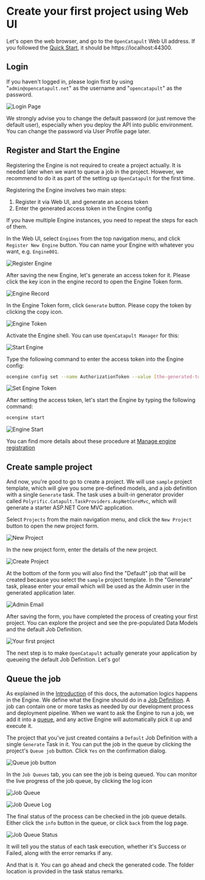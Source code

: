 # Create your first project using Web UI

Let's open the web browser, and go to the `OpenCatapult` Web UI address. If you followed the [Quick Start](../home/start.md), it should be https://localhost:44300.

## Login

If you haven't logged in, please login first by using "`admin@opencatapult.net`" as the username and "`opencatapult`" as the password.

![Login Page](../img/login.JPG)

We strongly advise you to change the default password (or just remove the default user), especially when you deploy the API into public environment. You can change the password via User Profile page later.

## Register and Start the Engine

Registering the Engine is not required to create a project actually. It is needed later when we want to queue a job in the project. However, we recommend to do it as part of the setting up `OpenCatapult` for the first time.

Registering the Engine involves two main steps:

1. Register it via Web UI, and generate an access token
2. Enter the generated access token in the Engine config

If you have multiple Engine instances, you need to repeat the steps for each of them.

In the Web UI, select `Engines` from the top navigation menu, and click `Register New Engine` button. You can name your Engine with whatever you want, e.g. `Engine001`.

![Register Engine](../img/engine-ui.JPG)

After saving the new Engine, let's generate an access token for it. Please click the key icon in the engine record to open the Engine Token form.

![Engine Record](../img/engine-record.jpg)

In the Engine Token form, click `Generate` button. Please copy the token by clicking the copy icon.

![Engine Token](../img/engine-token-ui.JPG)

Activate the Engine shell. You can use `OpenCatapult Manager` for this:

![Start Engine](../img/ocmanager_startengine.png)

Type the following command to enter the access token into the Engine config:

```sh
ocengine config set --name AuthorizationToken --value [the-generated-token]
```

![Set Engine Token](../img/engine-config-token.jpg)

After setting the access token, let's start the Engine by typing the following command:

```sh
ocengine start
```

![Engine Start](../img/engine-start.jpg)

You can find more details about these procedure at [Manage engine registration](../user-guides/engine-registration.md)

## Create sample project

And now, you're good to go to create a project. We will use `sample` project template, which will give you some pre-defined models, and a job definition with a single `Generate` task. The task uses a built-in generator provider called `Polyrific.Catapult.TaskProviders.AspNetCoreMvc`, which will generate a starter ASP.NET Core MVC application.

Select `Projects` from the main navigation menu, and click the `New Project` button to open the new project form.

![New Project](../img/new-project-button.jpg)

In the new project form, enter the details of the new project.

![Create Project](../img/create-project-ui.JPG)

At the bottom of the form you will also find the "Default" job that will be created because you select the `sample` project template. In the "Generate" task, please enter your email which will be used as the Admin user in the generated application later.

![Admin Email](../img/admin-email.jpg)

After saving the form, you have completed the process of creating your first project. You can explore the project and see the pre-populated Data Models and the default Job Definition.

![Your first project](../img/first-project.jpg)

The next step is to make `OpenCatapult` actually generate your application by queueing the default Job Definition. Let's go!

## Queue the job

As explained in the [Introduction](./intro.md#the-circle-of-magic) of this docs, the automation logics happens in the Engine. We define what the Engine should do in a [Job Definition](../user-guides/job-definitions.md). A job can contain one or more tasks as needed by our development process and deployment pipeline. When we want to ask the Engine to run a job, we add it into a [queue](../user-guides/job-queues.md), and any active Engine will automatically pick it up and execute it.

The project that you've just created contains a `Default` Job Definition with a single `Generate` Task in it. You can put the job in the queue by clicking the project's `Queue job` button. Click `Yes` on the confirmation dialog.

![Queue job button](../img/queue-job-button.jpg)

In the `Job Queues` tab, you can see the job is being queued. You can monitor the live progress of the job queue, by clicking the log icon

![Job Queue](../img/job-queue-ui.JPG)

![Job Queue Log](../img/job-queue-log-ui.JPG)

The final status of the process can be checked in the job queue details. Either click the `info` button in the queue, or click `back` from the log page.


![Job Queue Status](../img/job-queue-status-ui.JPG)


It will tell you the status of each task execution, whether it's Success or Failed, along with the error remarks if any.

And that is it. You can go ahead and check the generated code. The folder location is provided in the task status remarks.